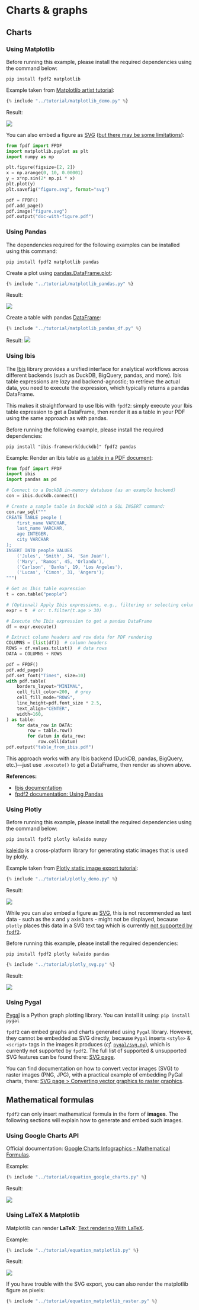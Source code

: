 # Charts & graphs #

## Charts ##

### Using Matplotlib ###
Before running this example, please install the required dependencies using the command below:
```
pip install fpdf2 matplotlib
```
Example taken from [Matplotlib artist tutorial](https://matplotlib.org/stable/tutorials/intermediate/artists.html):

```python
{% include "../tutorial/matplotlib_demo.py" %}
```

Result:

![](matplotlib.png)

You can also embed a figure as [SVG](SVG.md) ([but there may be some limitations](https://py-pdf.github.io/fpdf2/SVG.html#currently-unsupported-notable-svg-features)):

```python
from fpdf import FPDF
import matplotlib.pyplot as plt
import numpy as np

plt.figure(figsize=[2, 2])
x = np.arange(0, 10, 0.00001)
y = x*np.sin(2* np.pi * x)
plt.plot(y)
plt.savefig("figure.svg", format="svg")

pdf = FPDF()
pdf.add_page()
pdf.image("figure.svg")
pdf.output("doc-with-figure.pdf")
```

### Using Pandas ###
The dependencies required for the following examples can be installed using this command:
```
pip install fpdf2 matplotlib pandas
```

Create a plot using [pandas.DataFrame.plot](https://pandas.pydata.org/docs/reference/api/pandas.DataFrame.plot.html):

```python
{% include "../tutorial/matplotlib_pandas.py" %}
```

Result:

![](chart-pandas.png)


Create a table with pandas [DataFrame](https://pandas.pydata.org/docs/reference/api/pandas.DataFrame.html):

```python
{% include "../tutorial/matplotlib_pandas_df.py" %}
```

Result:
![](table-pandas.png)

### Using Ibis ###
The [Ibis](https://ibis-project.org/) library provides a unified interface for analytical workflows across different backends (such as DuckDB, BigQuery, pandas, and more). Ibis table expressions are *lazy* and backend-agnostic; to retrieve the actual data, you need to execute the expression, which typically returns a pandas DataFrame.

This makes it straightforward to use Ibis with `fpdf2`: simply execute your Ibis table expression to get a DataFrame, then render it as a table in your PDF using the same approach as with pandas.

Before running the following example, please install the required dependencies:
```
pip install "ibis-framework[duckdb]" fpdf2 pandas
```

Example: Render an Ibis table as [a table in a PDF document](Tables.md):

```python
from fpdf import FPDF
import ibis
import pandas as pd

# Connect to a DuckDB in-memory database (as an example backend)
con = ibis.duckdb.connect()

# Create a sample table in DuckDB with a SQL INSERT command:
con.raw_sql("""
CREATE TABLE people (
    first_name VARCHAR,
    last_name VARCHAR,
    age INTEGER,
    city VARCHAR
);
INSERT INTO people VALUES
    ('Jules', 'Smith', 34, 'San Juan'),
    ('Mary', 'Ramos', 45, 'Orlando'),
    ('Carlson', 'Banks', 19, 'Los Angeles'),
    ('Lucas', 'Cimon', 31, 'Angers');
""")

# Get an Ibis table expression
t = con.table("people")

# (Optional) Apply Ibis expressions, e.g., filtering or selecting columns
expr = t  # or: t.filter(t.age > 30)

# Execute the Ibis expression to get a pandas DataFrame
df = expr.execute()

# Extract column headers and row data for PDF rendering
COLUMNS = [list(df)]  # column headers
ROWS = df.values.tolist()  # data rows
DATA = COLUMNS + ROWS

pdf = FPDF()
pdf.add_page()
pdf.set_font("Times", size=10)
with pdf.table(
    borders_layout="MINIMAL",
    cell_fill_color=200,  # grey
    cell_fill_mode="ROWS",
    line_height=pdf.font_size * 2.5,
    text_align="CENTER",
    width=160,
) as table:
    for data_row in DATA:
        row = table.row()
        for datum in data_row:
            row.cell(datum)
pdf.output("table_from_ibis.pdf")
```

This approach works with any Ibis backend (DuckDB, pandas, BigQuery, etc.)—just use `.execute()` to get a DataFrame, then render as shown above.

**References:**

- [Ibis documentation](https://ibis-project.org/docs/)
- [fpdf2 documentation: Using Pandas](Maths.md#using-pandas)

### Using Plotly ###

Before running this example, please install the required dependencies using the command below:

```
pip install fpdf2 plotly kaleido numpy
```

[kaleido](https://pypi.org/project/kaleido/) is a cross-platform library for generating static images that is used by plotly.

Example taken from [Plotly static image export tutorial](https://plotly.com/python/static-image-export/):

```python
{% include "../tutorial/plotly_demo.py" %}
```

Result:

![](plotly_png.png)

While you can also embed a figure as [SVG](SVG.md), this is not recommended as text data - such as the x and y axis bars - might not be displayed, because `plotly` places this data in a SVG text tag which is currently [not supported by `fpdf2`](https://github.com/py-pdf/fpdf2/issues/537).

Before running this example, please install the required dependencies:

```
pip install fpdf2 plotly kaleido pandas
```

```python
{% include "../tutorial/plotly_svg.py" %}
```

Result:

![](plotly_svg.png)


### Using Pygal ###
[Pygal](https://www.pygal.org/en/stable/) is a Python graph plotting library.
You can install it using: `pip install pygal`

`fpdf2` can embed graphs and charts generated using `Pygal` library. However, they cannot be embedded as SVG directly, because `Pygal` inserts `<style>` & `<script>` tags in the images it produces (_cf._ [`pygal/svg.py`](https://github.com/Kozea/pygal/blob/3.0.0/pygal/svg.py#L449)), which is currently not supported by `fpdf2`.
The full list of supported & unsupported SVG features can be found there: [SVG page](SVG.md#supported-svg-features).

You can find documentation on how to convert vector images (SVG) to raster images (PNG, JPG), with a practical example of embedding PyGal charts, there:
[SVG page > Converting vector graphics to raster graphics](SVG.md#converting-vector-graphics-to-raster-graphics).


## Mathematical formulas ##
`fpdf2` can only insert mathematical formula in the form of **images**.
The following sections will explain how to generate and embed such images.

### Using Google Charts API ###
Official documentation: [Google Charts Infographics - Mathematical Formulas](https://developers.google.com/chart/infographics/docs/formulas).

Example:

```python
{% include "../tutorial/equation_google_charts.py" %}
```

Result:

![](equation-with-gcharts.png)


### Using LaTeX & Matplotlib ###
Matplotlib can render **LaTeX**: [Text rendering With LaTeX](https://matplotlib.org/stable/tutorials/text/usetex.html).

Example:

```python
{% include "../tutorial/equation_matplotlib.py" %}
```

Result:

![](equation-with-matplotlib.png)

If you have trouble with the SVG export, you can also render the matplotlib figure as pixels:

```python
{% include "../tutorial/equation_matplotlib_raster.py" %}
```
